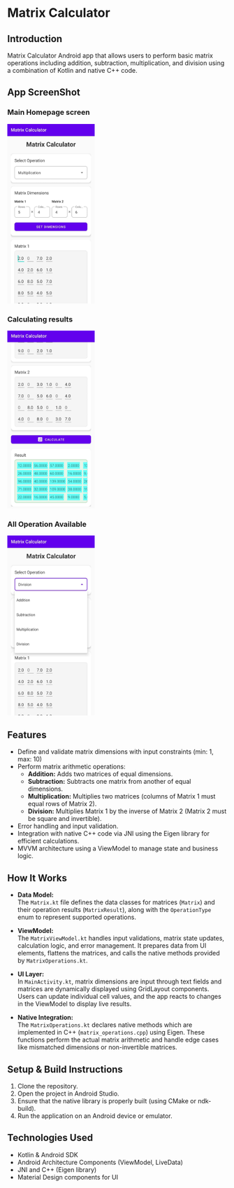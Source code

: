 # Matrix Calculator

## Introduction
Matrix Calculator Android app that allows users to perform basic matrix operations including addition, subtraction, multiplication, and division using a combination of Kotlin and native C++ code.

## App ScreenShot

### Main Homepage screen
<img src=./images/main_homepage.jpg  alt="Main Screen" width="200"/>

### Calculating results 
<img src=./images/calculation_res.jpg  alt="flight Screen" width="200"/>

### All Operation Available 
<img src=./images/operations_avl.jpg  alt="operations" width="200"/>



## Features
- Define and validate matrix dimensions with input constraints (min: 1, max: 10)
- Perform matrix arithmetic operations:
  - **Addition:** Adds two matrices of equal dimensions.
  - **Subtraction:** Subtracts one matrix from another of equal dimensions.
  - **Multiplication:** Multiplies two matrices (columns of Matrix 1 must equal rows of Matrix 2).
  - **Division:** Multiplies Matrix 1 by the inverse of Matrix 2 (Matrix 2 must be square and invertible).
- Error handling and input validation.
- Integration with native C++ code via JNI using the Eigen library for efficient calculations.
- MVVM architecture using a ViewModel to manage state and business logic.

## How It Works
- **Data Model:**  
  The `Matrix.kt` file defines the data classes for matrices (`Matrix`) and their operation results (`MatrixResult`), along with the `OperationType` enum to represent supported operations.

- **ViewModel:**  
  The `MatrixViewModel.kt` handles input validations, matrix state updates, calculation logic, and error management. It prepares data from UI elements, flattens the matrices, and calls the native methods provided by `MatrixOperations.kt`.

- **UI Layer:**  
  In `MainActivity.kt`, matrix dimensions are input through text fields and matrices are dynamically displayed using GridLayout components. Users can update individual cell values, and the app reacts to changes in the ViewModel to display live results.

- **Native Integration:**  
  The `MatrixOperations.kt` declares native methods which are implemented in C++ (`matrix_operations.cpp`) using Eigen. These functions perform the actual matrix arithmetic and handle edge cases like mismatched dimensions or non-invertible matrices.

## Setup & Build Instructions
1. Clone the repository.
2. Open the project in Android Studio.
3. Ensure that the native library is properly built (using CMake or ndk-build).
4. Run the application on an Android device or emulator.

## Technologies Used
- Kotlin & Android SDK
- Android Architecture Components (ViewModel, LiveData)
- JNI and C++ (Eigen library)
- Material Design components for UI

